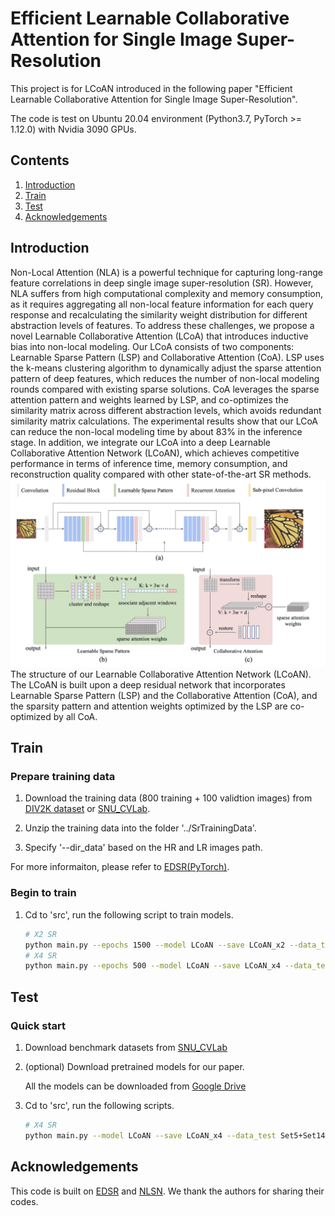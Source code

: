 # Efficient Learnable Collaborative Attention for Single Image Super-Resolution
This project is for LCoAN introduced in the following paper "Efficient Learnable Collaborative Attention for Single Image Super-Resolution".

The code is test on Ubuntu 20.04 environment (Python3.7, PyTorch >= 1.12.0) with Nvidia 3090 GPUs. 
## Contents
1. [Introduction](#introduction)
2. [Train](#train)
3. [Test](#test)
4. [Acknowledgements](#acknowledgements)

## Introduction

Non-Local Attention (NLA) is a powerful technique for capturing long-range feature correlations in deep single image super-resolution (SR). However, NLA suffers from high computational complexity and memory consumption, as it requires aggregating all non-local feature information for each query response and recalculating the similarity weight distribution for different abstraction levels of features. To address these challenges, we propose a novel Learnable Collaborative Attention (LCoA) that introduces inductive bias into non-local modeling. Our LCoA consists of two components: Learnable Sparse Pattern (LSP) and Collaborative Attention (CoA). LSP uses the k-means clustering algorithm to dynamically adjust the sparse attention pattern of deep features, which reduces the number of non-local modeling rounds compared with existing sparse solutions. CoA leverages the sparse attention pattern and weights learned by LSP, and co-optimizes the similarity matrix across different abstraction levels, which avoids redundant similarity matrix calculations. The experimental results show that our LCoA can reduce the non-local modeling time by about 83% in the inference stage. In addition, we integrate our LCoA into a deep Learnable Collaborative Attention Network (LCoAN), which achieves competitive performance in terms of inference time, memory consumption, and reconstruction quality compared with other state-of-the-art SR methods.
![The structure of our Learnable Collaborative Attention Network](./Figs/network.png)
The structure of our Learnable Collaborative Attention Network (LCoAN). The LCoAN is built upon a deep residual network that incorporates Learnable Sparse Pattern (LSP) and the Collaborative Attention (CoA), and the sparsity pattern and attention weights optimized by the LSP are co-optimized by all CoA.

## Train
### Prepare training data 

1. Download the training data (800 training + 100 validtion images) from [DIV2K dataset](https://data.vision.ee.ethz.ch/cvl/DIV2K/) or [SNU_CVLab](https://cv.snu.ac.kr/research/EDSR/DIV2K.tar).

2. Unzip the training data into the folder '../SrTrainingData'.

3. Specify '--dir_data' based on the HR and LR images path. 

For more informaiton, please refer to [EDSR(PyTorch)](https://github.com/thstkdgus35/EDSR-PyTorch).

### Begin to train

1. Cd to 'src', run the following script to train models.

    ```bash
    # X2 SR
    python main.py --epochs 1500 --model LCoAN --save LCoAN_x2 --data_test Set5 --save_dir ../output/ --dir_data ../../SrTrainingData --n_GPUs 1 --n_threads 8 --rgb_range 1 --save_models --save_results --lr 1e-4 --decay 300-600-900-1200 --chop --n_resgroups 10 --n_resblocks 4 --reduction 1 --n_feats 128 --n_clusters 128 --window_size 384 --ema_decay 0.999 --res_scale 0.1 --batch_size 16 --scale 2 --patch_size 96 --data_train DIV2K --data_range 1-800/1-5
    # X4 SR
    python main.py --epochs 500 --model LCoAN --save LCoAN_x4 --data_test Set5 --save_dir ../output/ --dir_data ../../SrTrainingData --n_GPUs 1 --n_threads 8 --rgb_range 1 --save_models --save_results --lr 1e-4 --decay 100-200-300-400 --chop --n_resgroups 10 --n_resblocks 4 --reduction 1 --n_feats 128 --n_clusters 128 --window_size 384 --ema_decay 0.999 --res_scale 0.1 --batch_size 16 --scale 4 --patch_size 192 --data_train DIV2K --data_range 1-800/1-5 --pre_train ../LCoAN_x2.pt
   ```

## Test
### Quick start
1. Download benchmark datasets from [SNU_CVLab](https://cv.snu.ac.kr/research/EDSR/benchmark.tar)

1. (optional) Download pretrained models for our paper.

    All the models can be downloaded from [Google Drive](https://drive.google.com/drive/folders/1oItCWGnYkxlT_ANpod4FLNtk8MQ3LFyM?usp=drive_link) 

2. Cd to 'src', run the following scripts.

    ```bash
    # X4 SR
    python main.py --model LCoAN --save LCoAN_x4 --data_test Set5+Set14+B100+Urban100+Manga109 --save_dir ../output/test/ --dir_data ../../SrTrainingData --n_GPUs 1 --n_threads 8 --rgb_range 1 --save_results --lr 1e-4 --decay 300-600-900-1200 --chop --n_resgroups 10 --n_resblocks 4 --reduction 1 --n_feats 128 --n_clusters 128 --window_size 384 --ema_decay 0.999 --res_scale 0.1 --batch_size 16 --scale 4 --patch_size 96 --data_train DIV2K --data_range 1-800/1-5  --pre_train ../LCoAN_x4.pt --test_only
   ```
## Acknowledgements
This code is built on [EDSR](https://github.com/sanghyun-son/EDSR-PyTorch) and [NLSN](https://github.com/HarukiYqM/Non-Local-Sparse-Attention). We thank the authors for sharing their codes.
